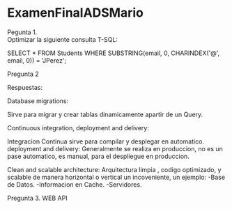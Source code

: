 # ExamenFinalADSMario

 
Pegunta 1.  
Optimizar la siguiente consulta T-SQL:

SELECT *
FROM Students
WHERE SUBSTRING(email, 0, CHARINDEX('@', email, 0)) = 'JPerez';




Pregunta 2

Respuestas:

Database migrations: 

Sirve para migrar y crear tablas dinamicamente apartir de un Query.

Continuous integration, deployment and delivery:

Integracion Continua sirve para compilar y desplegar en automatico.
deployment and delivery: Generalmente se realiza en produccion, no es un pase automatico, es manual, para el despliegue en produccion.

Clean and scalable architecture:
Arquitectura limpia , codigo optimizado, y scalable de manera horizontal o vertical  un incoveniente, 
un ejemplo:
-Base de Datos.
-Informacion en Cache.
-Servidores.


Pregunta 3.
WEB API
